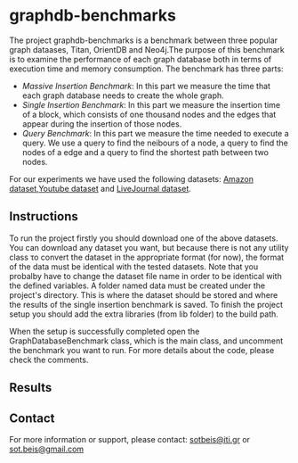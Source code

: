 graphdb-benchmarks
==================
The project graphdb-benchmarks is a benchmark between three popular graph dataases, Titan, OrientDB and Neo4j.The purpose of this benchmark is to examine the performance of each graph database both in terms of execution time and memory consumption. The benchmark has three parts:
- *Massive Insertion Benchmark*: In this part we measure the time that each graph database needs to create the whole graph.
- *Single Insertion Benchmark*: In this part we measure the insertion time of a block, which consists of one thousand nodes and the edges that appear during the insertion of those nodes.
- *Query Benchmark*: In this part we measure the time needed to execute a query. We use a query to find the neibours of a node, a query to find the nodes of a edge and a query to find the shortest path between two nodes.

For our experiments we have used the following datasets: [Amazon dataset](http://snap.stanford.edu/data/amazon0601.html),[Youtube dataset](http://snap.stanford.edu/data/com-Youtube.html) and [LiveJournal dataset](http://snap.stanford.edu/data/com-LiveJournal.html).

Instructions
------------
To run the project firstly you should download one of the above datasets. You can download any dataset you want, but because there is not any utility class το convert the dataset in the appropriate format (for now), the format of the data must be identical with the tested datasets. Note that you probalby have to change the dataset file name in order to be identical with the defined variables. A folder named data must be created under the project's directory. This is where the dataset should be stored and where the results of the single insertion benchmark is saved. To finish the project setup you should add the extra libraries (from lib folder) to the build path.

When the setup is successfully completed open the GraphDatabaseBenchmark class, which is the main class, and uncomment the benchmark you want to run. For more details about the code, please check the comments.

Results
-------

Contact
-------
For more information or support, please contact: sotbeis@iti.gr or sot.beis@gmail.com
